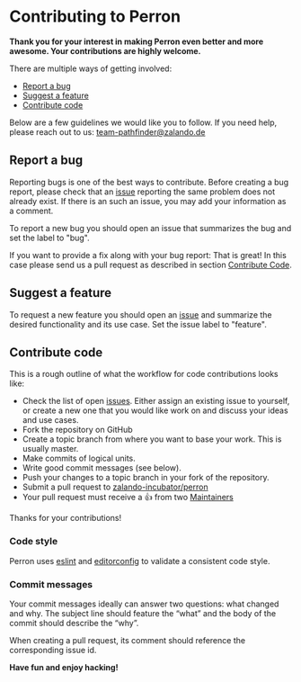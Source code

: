 # Contributing to Perron

**Thank you for your interest in making Perron even better and more awesome. Your contributions are highly welcome.**

There are multiple ways of getting involved:

- [Report a bug](#report-a-bug) 
- [Suggest a feature](#suggest-a-feature) 
- [Contribute code](#contribute-code) 

Below are a few guidelines we would like you to follow.
If you need help, please reach out to us: [team-pathfinder@zalando.de](mailto:team-pathfinder@zalando.de)

## Report a bug 
Reporting bugs is one of the best ways to contribute. Before creating a bug report, please check that an [issue](https://github.com/zalando-incubator/perron/issues) reporting the same problem does not already exist. If there is an such an issue, you may add your information as a comment.

To report a new bug you should open an issue that summarizes the bug and set the label to "bug".

If you want to provide a fix along with your bug report: That is great! In this case please send us a pull request as described in section [Contribute Code](#contribute-code).

## Suggest a feature
To request a new feature you should open an [issue](https://github.com/zalando-incubator/perron/issues/new) and summarize the desired functionality and its use case. Set the issue label to "feature".  

## Contribute code
This is a rough outline of what the workflow for code contributions looks like:
- Check the list of open [issues](https://github.com/zalando-incubator/perron/issues). Either assign an existing issue to yourself, or create a new one that you would like work on and discuss your ideas and use cases.
- Fork the repository on GitHub
- Create a topic branch from where you want to base your work. This is usually master.
- Make commits of logical units.
- Write good commit messages (see below).
- Push your changes to a topic branch in your fork of the repository.
- Submit a pull request to [zalando-incubator/perron](https://github.com/zalando-incubator/perron)
- Your pull request must receive a :thumbsup: from two [Maintainers](https://github.com/zalando-incubator/perron/blob/master/MAINTAINERS)

Thanks for your contributions!

### Code style
Perron uses [eslint](http://eslint.org) and [editorconfig](http://www.editorconfig.org) to validate a consistent code style.

### Commit messages
Your commit messages ideally can answer two questions: what changed and why. The subject line should feature the “what” and the body of the commit should describe the “why”.

When creating a pull request, its comment should reference the corresponding issue id.

**Have fun and enjoy hacking!**
